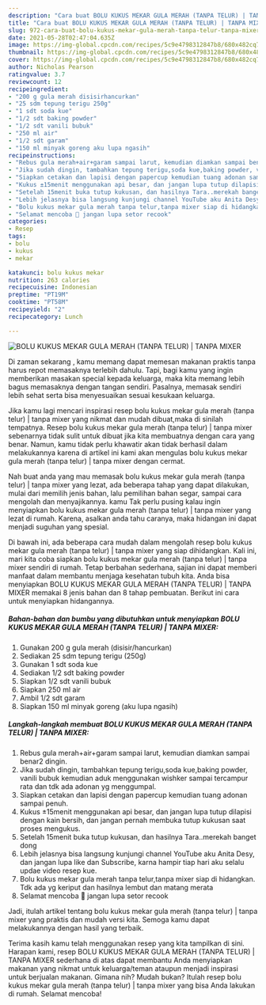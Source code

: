 ```yaml
---
description: "Cara buat BOLU KUKUS MEKAR GULA MERAH (TANPA TELUR) | TANPA MIXER Sederhana Untuk Jualan"
title: "Cara buat BOLU KUKUS MEKAR GULA MERAH (TANPA TELUR) | TANPA MIXER Sederhana Untuk Jualan"
slug: 972-cara-buat-bolu-kukus-mekar-gula-merah-tanpa-telur-tanpa-mixer-sederhana-untuk-jualan
date: 2021-05-28T02:47:04.635Z
image: https://img-global.cpcdn.com/recipes/5c9e4798312847b8/680x482cq70/bolu-kukus-mekar-gula-merah-tanpa-telur-tanpa-mixer-foto-resep-utama.jpg
thumbnail: https://img-global.cpcdn.com/recipes/5c9e4798312847b8/680x482cq70/bolu-kukus-mekar-gula-merah-tanpa-telur-tanpa-mixer-foto-resep-utama.jpg
cover: https://img-global.cpcdn.com/recipes/5c9e4798312847b8/680x482cq70/bolu-kukus-mekar-gula-merah-tanpa-telur-tanpa-mixer-foto-resep-utama.jpg
author: Nicholas Pearson
ratingvalue: 3.7
reviewcount: 12
recipeingredient:
- "200 g gula merah disisirhancurkan"
- "25 sdm tepung terigu 250g"
- "1 sdt soda kue"
- "1/2 sdt baking powder"
- "1/2 sdt vanili bubuk"
- "250 ml air"
- "1/2 sdt garam"
- "150 ml minyak goreng aku lupa ngasih"
recipeinstructions:
- "Rebus gula merah+air+garam sampai larut, kemudian diamkan sampai benar2 dingin."
- "Jika sudah dingin, tambahkan tepung terigu,soda kue,baking powder, vanili bubuk kemudian aduk menggunakan wishker sampai tercampur rata dan tdk ada adonan yg menggumpal."
- "Siapkan cetakan dan lapisi dengan papercup kemudian tuang adonan sampai penuh."
- "Kukus ±15menit menggunakan api besar, dan jangan lupa tutup dilapisi dengan kain bersih, dan jangan pernah membuka tutup kukusan saat proses mengukus."
- "Setelah 15menit buka tutup kukusan, dan hasilnya Tara..merekah banget dong"
- "Lebih jelasnya bisa langsung kunjungi channel YouTube aku Anita Desy, dan jangan lupa like dan Subscribe, karna hampir tiap hari aku selalu updae video resep kue."
- "Bolu kukus mekar gula merah tanpa telur,tanpa mixer siap di hidangkan. Tdk ada yg keriput dan hasilnya lembut dan matang merata"
- "Selamat mencoba 🤗 jangan lupa setor recook"
categories:
- Resep
tags:
- bolu
- kukus
- mekar

katakunci: bolu kukus mekar 
nutrition: 263 calories
recipecuisine: Indonesian
preptime: "PT19M"
cooktime: "PT58M"
recipeyield: "2"
recipecategory: Lunch

---
```



![BOLU KUKUS MEKAR GULA MERAH (TANPA TELUR) | TANPA MIXER](https://img-global.cpcdn.com/recipes/5c9e4798312847b8/680x482cq70/bolu-kukus-mekar-gula-merah-tanpa-telur-tanpa-mixer-foto-resep-utama.jpg)

Di zaman  sekarang , kamu memang dapat memesan makanan praktis tanpa harus repot memasaknya terlebih dahulu. Tapi, bagi kamu yang ingin memberikan masakan special kepada keluarga, maka kita memang lebih bagus memasaknya dengan tangan sendiri. Pasalnya, memasak sendiri lebih sehat serta bisa menyesuaikan sesuai kesukaan keluarga.

Jika kamu lagi mencari inspirasi resep bolu kukus mekar gula merah (tanpa telur) | tanpa mixer yang nikmat dan mudah dibuat,maka di sinilah tempatnya. Resep bolu kukus mekar gula merah (tanpa telur) | tanpa mixer  sebenarnya tidak sulit untuk dibuat jika kita membuatnya dengan cara yang benar. Namun, kamu tidak perlu khawatir akan tidak berhasil dalam melakukannya 
karena di artikel ini kami akan mengulas bolu kukus mekar gula merah (tanpa telur) | tanpa mixer dengan cermat.  



Nah buat anda yang mau memasak bolu kukus mekar gula merah (tanpa telur) | tanpa mixer yang lezat, ada beberapa tahap yang dapat dilakukan, mulai dari memilih jenis bahan, lalu pemilihan bahan segar, sampai cara mengolah dan menyajikannya. kamu Tak perlu pusing kalau ingin menyiapkan bolu kukus mekar gula merah (tanpa telur) | tanpa mixer yang lezat di rumah. Karena, asalkan anda  tahu caranya, maka hidangan ini dapat menjadi suguhan yang spesial.

Di bawah ini, ada beberapa cara mudah dalam mengolah resep bolu kukus mekar gula merah (tanpa telur) | tanpa mixer yang siap dihidangkan. Kali ini, mari kita coba siapkan bolu kukus mekar gula merah (tanpa telur) | tanpa mixer sendiri di rumah. Tetap berbahan sederhana, sajian ini dapat memberi manfaat dalam membantu menjaga kesehatan tubuh kita. Anda bisa menyiapkan BOLU KUKUS MEKAR GULA MERAH (TANPA TELUR) | TANPA MIXER memakai 8 jenis bahan dan 8 tahap pembuatan. Berikut ini cara untuk menyiapkan hidangannya.

<!--inarticleads1-->

##### Bahan-bahan dan bumbu yang dibutuhkan untuk menyiapkan BOLU KUKUS MEKAR GULA MERAH (TANPA TELUR) | TANPA MIXER:

1. Gunakan 200 g gula merah (disisir/hancurkan)
1. Sediakan 25 sdm tepung terigu (250g)
1. Gunakan 1 sdt soda kue
1. Sediakan 1/2 sdt baking powder
1. Siapkan 1/2 sdt vanili bubuk
1. Siapkan 250 ml air
1. Ambil 1/2 sdt garam
1. Siapkan 150 ml minyak goreng (aku lupa ngasih)




<!--inarticleads2-->

##### Langkah-langkah membuat BOLU KUKUS MEKAR GULA MERAH (TANPA TELUR) | TANPA MIXER:

1. Rebus gula merah+air+garam sampai larut, kemudian diamkan sampai benar2 dingin.
1. Jika sudah dingin, tambahkan tepung terigu,soda kue,baking powder, vanili bubuk kemudian aduk menggunakan wishker sampai tercampur rata dan tdk ada adonan yg menggumpal.
1. Siapkan cetakan dan lapisi dengan papercup kemudian tuang adonan sampai penuh.
1. Kukus ±15menit menggunakan api besar, dan jangan lupa tutup dilapisi dengan kain bersih, dan jangan pernah membuka tutup kukusan saat proses mengukus.
1. Setelah 15menit buka tutup kukusan, dan hasilnya Tara..merekah banget dong
1. Lebih jelasnya bisa langsung kunjungi channel YouTube aku Anita Desy, dan jangan lupa like dan Subscribe, karna hampir tiap hari aku selalu updae video resep kue.
1. Bolu kukus mekar gula merah tanpa telur,tanpa mixer siap di hidangkan. Tdk ada yg keriput dan hasilnya lembut dan matang merata
1. Selamat mencoba 🤗 jangan lupa setor recook




Jadi, itulah artikel tentang  bolu kukus mekar gula merah (tanpa telur) | tanpa mixer  yang praktis dan mudah versi kita. Semoga kamu dapat melakukannya dengan hasil yang terbaik. 

Terima kasih kamu telah menggunakan resep yang kita tampilkan di sini. Harapan kami, resep  BOLU KUKUS MEKAR GULA MERAH (TANPA TELUR) | TANPA MIXER sederhana di atas dapat membantu Anda menyiapkan makanan yang nikmat untuk keluarga/teman ataupun menjadi inspirasi untuk berjualan makanan. Gimana nih? Mudah bukan? Itulah resep bolu kukus mekar gula merah (tanpa telur) | tanpa mixer yang bisa Anda lakukan di rumah. Selamat mencoba!

